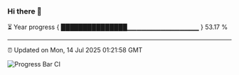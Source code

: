 ### Hi there 👋

⏳ Year progress { ███████████████▁▁▁▁▁▁▁▁▁▁▁▁▁▁▁ } 53.17 %

---

⏰ Updated on Mon, 14 Jul 2025 01:21:58 GMT

![Progress Bar CI](https://github.com/liununu/liununu/workflows/Progress%20Bar%20CI/badge.svg)
